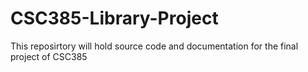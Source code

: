 # CSC385-Library-Project
This reposirtory will hold source code and documentation for the final project of CSC385
